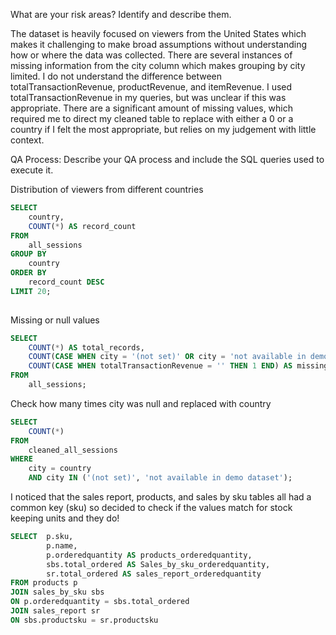What are your risk areas? Identify and describe them.

The dataset is heavily focused on viewers from the United States which makes it challenging to make broad assumptions without understanding how or where the data was collected. There are several instances of missing information from the city column which makes grouping by city limited. I do not understand the difference between totalTransactionRevenue, productRevenue, and itemRevenue. I used totalTransactionRevenue in my queries, but was unclear if this was appropriate. There are a significant amount of missing values, which required me to direct my cleaned table to replace with either a 0 or a country if I felt the most appropriate, but relies on my judgement with little context. 

QA Process:
Describe your QA process and include the SQL queries used to execute it.

Distribution of viewers from different countries 
```SQL
SELECT
    country,
    COUNT(*) AS record_count
FROM
    all_sessions
GROUP BY
    country
ORDER BY
    record_count DESC
LIMIT 20;
 
```

Missing or null values

```SQL
SELECT
    COUNT(*) AS total_records,
    COUNT(CASE WHEN city = '(not set)' OR city = 'not available in demo dataset' THEN 1 END) AS missing_city_count,
    COUNT(CASE WHEN totalTransactionRevenue = '' THEN 1 END) AS missing_revenue_count
FROM
    all_sessions;
```

Check how many times city was null and replaced with country

```SQL
SELECT
    COUNT(*)
FROM
    cleaned_all_sessions
WHERE
    city = country
    AND city IN ('(not set)', 'not available in demo dataset');
```

I noticed that the sales report, products, and sales by sku tables all had a common key (sku) so decided to check if the values match for stock keeping units and they do!

```SQL
SELECT 	p.sku,
		p.name,
     	p.orderedquantity AS products_orderedquantity,
       	sbs.total_ordered AS Sales_by_sku_orderedquantity,
		sr.total_ordered AS sales_report_orderedquantity
FROM products p
JOIN sales_by_sku sbs
ON p.orderedquantity = sbs.total_ordered
JOIN sales_report sr
ON sbs.productsku = sr.productsku
```